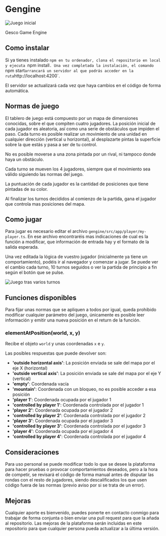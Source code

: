 # Gengine

![Juego inicial](http://i.imgur.com/fh3eiag.png "Juego inicial")

Gesco Game Engine

## Como instalar

Si ya tienes instalado `npm en tu ordenador, clona el repositorio en local y ejecuta `npm install`.
Una vez completada la instalación, el comando `npm start` arrancará un servidor al que podrás acceder en la ruta `http://localhost:4200`.

El servidor se actualizará cada vez que haya cambios en el código de forma automática.

## Normas de juego

El tablero de juego está compuesto por un mapa de dimensiones conocidas, sobre el que compiten cuatro jugadores.
La posición inicial de cada jugador es aleatoria, así como una serie de obstáculos que impiden el paso.
Cada turno es posible realizar un movimiento de una unidad en cualquier dirección (vertical u horizontal), al 
desplazarte pintas la superficie sobre la que estás y pasa a ser de tu control. 

No es posible moverse a una zona pintada por un rival, ni tampoco donde haya un obstáculo.

Cada turno se mueven los 4 jugadores, siempre que el movimiento sea válido siguiendo las normas del juego.

La puntuación de cada jugador es la cantidad de posiciones que tiene pintadas de su color.

Al finalizar los turnos decididos al comienzo de la partida, gana el jugador que controla mas posiciones del mapa.

## Como jugar

Para jugar es necesario editar el archivo `gengine/src/app/player/my-player.ts`.
En ese archivo encontraréis mas indicaciones de cual es la función a modificar, que información de entrada hay y el formato de la salida esperada.

Una vez editada la lógica de vuestro jugador (inicialmente ya tiene un comportamiento), podéis ir al navegador
y comenzar a jugar. Se puede ver el cambio cada turno, 10 turnos seguidos o ver la partida de principio a fin según el botón que se pulse.

![Juego tras varios turnos](http://i.imgur.com/lA8MJmR.png "Juego tras varios turnos")

## Funciones disponibles

Para fijar unas normas que se apliquen a todos por igual, queda prohibido modificar cualquier parámetro del juego,
únicamente es posible leer información y emitir una nueva posición en el return de la función.

### elementAtPosition(world, x, y) 

Recibe el objeto `world` y unas coordenadas `x` e `y`.

Las posibles respuestas que puede devolver son: 
* **'outside horizontal axis'**: La posición enviada se sale del mapa por el eje X (horizontal)
* **'outside vertical axis'**: La posición enviada se sale del mapa por el eje Y (vertical)
* **'empty'**: Coordenada vacía
* **'mountain'**: Coordenada con un bloqueo, no es posible acceder a esa posición
* **'player 1'**: Coordenada ocupada por el jugador 1
* **'controlled by player 1'**: Coordenada controlada por el jugador 1
* **'player 2'**: Coordenada ocupada por el jugador 2
* **'controlled by player 2'**: Coordenada controlada por el jugador 2
* **'player 3'**: Coordenada ocupada por el jugador 3
* **'controlled by player 3'**: Coordenada controlada por el jugador 3
* **'player 4'**: Coordenada ocupada por el jugador 4
* **'controlled by player 4'**: Coordenada controlada por el jugador 4

## Consideraciones

Para uso personal se puede modificar todo lo que se desee la plataforma para hacer pruebas o provocar comportamientos
deseados, pero a la hora de competir, se revisará el código de forma manual antes de disputar las rondas con el 
resto de jugadores, siendo descalificados los que usen código fuera de las normas (previo aviso por si se trata de un error).

## Mejoras

Cualquier aporte es bienvenido, puedes ponerte en contacto conmigo para trabajar de forma conjunta o bien enviar una pull request 
para que la añada al repositorio.
Las mejoras de la plataforma serán incluidas en este repositorio para que cualquier persona pueda actualizar 
a la última versión.
